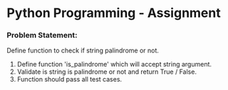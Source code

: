 # Python Programming - Assignment

### Problem Statement:

Define function to check if string palindrome or not.
1. Define function 'is_palindrome' which will accept string argument.
3. Validate is string is palindrome or not and return True / False.
4. Function should pass all test cases.